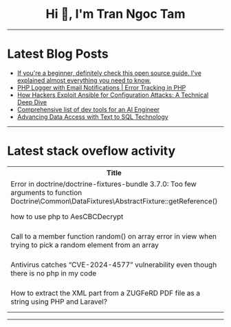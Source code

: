 <h1 align="center">Hi 👋, I'm Tran Ngoc Tam</h1>

---

# Latest Blog Posts 
<!-- BLOG-POST-LIST:START -->
- [If you&#39;re a beginner, definitely check this open source guide. I&#39;ve explained almost everything you need to know.](https://dev.to/anmolbaranwal/if-youre-a-beginner-definitely-check-this-open-source-guide-ive-explained-almost-everything-you-498a)
- [PHP Logger with Email Notifications | Error Tracking in PHP](https://dev.to/mdarifulhaque/php-logger-with-email-notifications-error-tracking-in-php-1dp)
- [How Hackers Exploit Ansible for Configuration Attacks: A Technical Deep Dive](https://dev.to/nolunchbreaks_22/how-hackers-exploit-ansible-for-configuration-attacks-a-technical-deep-dive-30lp)
- [Comprehensive list of dev tools for an AI Engineer](https://dev.to/shubhsk/comprehensive-list-of-dev-tools-for-an-ai-engineer-42ml)
- [Advancing Data Access with Text to SQL Technology](https://dev.to/buzzgk/advancing-data-access-with-text-to-sql-technology-1g1k)
<!-- BLOG-POST-LIST:END -->

---

# Latest stack oveflow activity
<table>
  <tr><th>Title</th><th>Link</th></tr>
  <!-- STACKOVERFLOW:START --><tr><td>Error in doctrine/doctrine-fixtures-bundle 3.7.0: Too few arguments to function Doctrine\Common\DataFixtures\AbstractFixture::getReference&lpar;&rpar;</td><td>https://stackoverflow.com/questions/79234034/error-in-doctrine-doctrine-fixtures-bundle-3-7-0-too-few-arguments-to-function</td></tr><tr><td>how to use php to AesCBCDecrypt</td><td>https://stackoverflow.com/questions/79234033/how-to-use-php-to-aescbcdecrypt</td></tr><tr><td>Call to a member function random&lpar;&rpar; on array error in view when trying to pick a random element from an array</td><td>https://stackoverflow.com/questions/79234005/call-to-a-member-function-random-on-array-error-in-view-when-trying-to-pick-a</td></tr><tr><td>Antivirus catches “CVE-2024-4577” vulnerability even though there is no php in my code</td><td>https://stackoverflow.com/questions/79233899/antivirus-catches-cve-2024-4577-vulnerability-even-though-there-is-no-php-in-m</td></tr><tr><td>How to extract the XML part from a ZUGFeRD PDF file as a string using PHP and Laravel?</td><td>https://stackoverflow.com/questions/79233861/how-to-extract-the-xml-part-from-a-zugferd-pdf-file-as-a-string-using-php-and-la</td></tr><!-- STACKOVERFLOW:END -->
</table>

---


